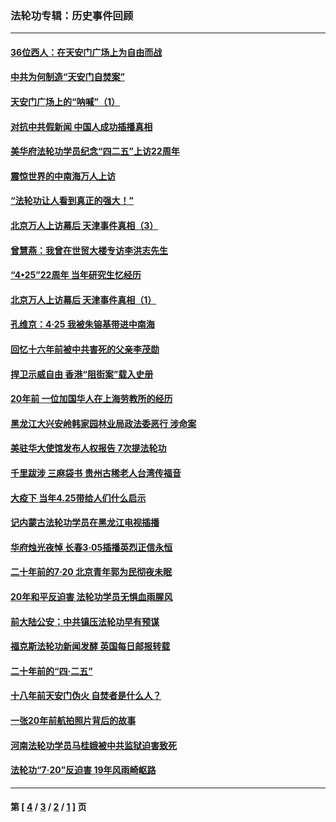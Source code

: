 ### 法轮功专辑：历史事件回顾
---
#### [36位西人：在天安门广场上为自由而战](../../pages/nf5793/n13390029.md?08190430) 
#### [中共为何制造“天安门自焚案”](../../pages/nf5793/n13183270.md?08190430) 
#### [天安门广场上的“呐喊”（1）](../../pages/nf5793/n13105277.md?08190430) 
#### [对抗中共假新闻 中国人成功插播真相](../../pages/nf5793/n12910618.md?08190430) 
#### [美华府法轮功学员纪念“四二五”上访22周年](../../pages/nf5793/n12904445.md?08190430) 
#### [震惊世界的中南海万人上访](../../pages/nf5793/n12903976.md?08190430) 
#### [“法轮功让人看到真正的强大！”](../../pages/nf5793/n12903195.md?08190430) 
#### [北京万人上访幕后 天津事件真相（3）](../../pages/nf5793/n12902807.md?08190430) 
#### [曾慧燕：我曾在世贸大楼专访李洪志先生](../../pages/nf5793/n12898729.md?08190430) 
#### [“4•25”22周年 当年研究生忆经历](../../pages/nf5793/n12894152.md?08190430) 
#### [北京万人上访幕后 天津事件真相（1）](../../pages/nf5793/n12885174.md?08190430) 
#### [孔维京：4·25 我被朱镕基带进中南海](../../pages/nf5793/n12864987.md?08190430) 
#### [回忆十六年前被中共害死的父亲李茂勋](../../pages/nf5793/n12880270.md?08190430) 
#### [捍卫示威自由 香港“阻街案”载入史册](../../pages/nf5793/n12811245.md?08190430) 
#### [20年前 一位加国华人在上海劳教所的经历](../../pages/nf5793/n12707932.md?08190430) 
#### [黑龙江大兴安岭韩家园林业局政法委恶行 涉命案](../../pages/nf5793/n12622815.md?08190430) 
#### [美驻华大使馆发布人权报告 7次提法轮功](../../pages/nf5793/n12520541.md?08190430) 
#### [千里跋涉 三麻袋书 贵州古稀老人台湾传福音](../../pages/nf5793/n12198750.md?08190430) 
#### [大疫下 当年4.25带给人们什么启示](../../pages/nf5793/n12058565.md?08190430) 
#### [记内蒙古法轮功学员在黑龙江电视插播](../../pages/nf5793/n11699194.md?08190430) 
#### [华府烛光夜悼 长春3·05插播英烈正信永恒](../../pages/nf5793/n11397432.md?08190430) 
#### [二十年前的7·20 北京青年郭为民彻夜未眠](../../pages/nf5793/n11354195.md?08190430) 
#### [20年和平反迫害 法轮功学员无惧血雨腥风](../../pages/nf5793/n11348279.md?08190430) 
#### [前大陆公安：中共镇压法轮功早有预谋](../../pages/nf5793/n11352168.md?08190430) 
#### [福克斯法轮功新闻发酵  英国每日邮报转载](../../pages/nf5793/n11285952.md?08190430) 
#### [二十年前的“四·二五”](../../pages/nf5793/n11207639.md?08190430) 
#### [十八年前天安门伪火 自焚者是什么人？](../../pages/nf5793/n10996556.md?08190430) 
#### [一张20年前航拍照片背后的故事](../../pages/nf5793/n10693797.md?08190430) 
#### [河南法轮功学员马桂娥被中共监狱迫害致死](../../pages/nf5793/n10684974.md?08190430) 
#### [法轮功“7‧20”反迫害 19年风雨崎岖路](../../pages/nf5793/n10570834.md?08190430) 

---
#### 第 [ [4](./4.md?08190430) / [3](./3.md?08190430) / [2](./2.md?08190430) / [1](./1.md?08190430) ] 页
